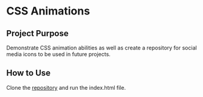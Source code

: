# CSS Animations

## Project Purpose
Demonstrate CSS animation abilities as well as create a repository for social media icons to be used in future projects.

## How to Use
Clone the [repository](https://github.com/mjbuchman/css-animations) and run the index.html file.
